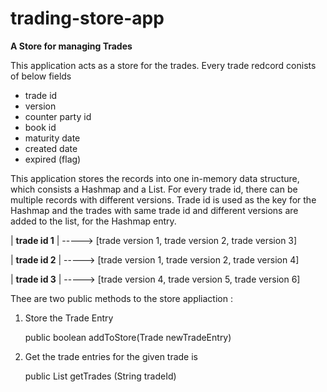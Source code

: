 # trading-store-app
**A Store for managing Trades**

This application acts as a store for the trades.
Every trade redcord conists of below fields 
- trade id
- version
- counter party id
- book id
- maturity date
- created date
- expired (flag)

This application stores the records into one in-memory data structure, which consists a Hashmap and a List.
For every trade id, there can be multiple records with different versions.
Trade id is used as the key for the Hashmap and the trades with same trade id and different versions are added to the list, for the Hashmap entry. 


| **trade id  1** | -----> [trade version 1, trade version 2, trade version 3] 

| **trade id  2** | -----> [trade version 1, trade version 2, trade version 4]

| **trade id  3** | -----> [trade version 4, trade version 5, trade version 6]


Thee are two public methods to the store appliaction : 

1. Store the Trade Entry

   public boolean addToStore(Trade newTradeEntry)

2. Get the trade entries for the given trade is

   public List<Trade> getTrades (String tradeId)

